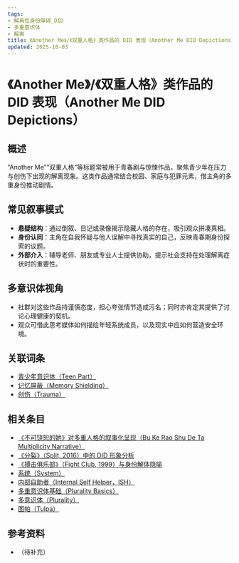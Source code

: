 ```yaml
---
tags:
- 解离性身份障碍_DID
- 多重意识体
- 解离
title: 《Another Me》/《双重人格》类作品的 DID 表现（Another Me DID Depictions）
updated: 2025-10-03
---
```


# 《Another Me》/《双重人格》类作品的 DID 表现（Another Me DID Depictions）

## 概述

“Another Me”“双重人格”等标题常被用于青春剧与惊悚作品，聚焦青少年在压力与创伤下出现的解离现象。这类作品通常结合校园、家庭与犯罪元素，借主角的多重身份推动剧情。

## 常见叙事模式

- **悬疑结构**：通过倒叙、日记或录像揭示隐藏人格的存在，吸引观众拼凑真相。
- **身份认同**：主角在自我怀疑与他人误解中寻找真实的自己，反映青春期身份探索的议题。
- **外部介入**：辅导老师、朋友或专业人士提供协助，提示社会支持在处理解离症状时的重要性。

## 多意识体视角

- 社群对这些作品持谨慎态度，担心夸张情节造成污名；同时亦肯定其提供了讨论心理健康的契机。
- 观众可借此思考媒体如何描绘年轻系统成员，以及现实中应如何营造安全环境。

## 关联词条

- [青少年意识体（Teen Part）](Teen.md)
- [记忆屏蔽（Memory Shielding）](Memory-Shielding.md)
- [创伤（Trauma）](Trauma.md)

## 相关条目

- [《不可饶恕的她》对多重人格的叙事化呈现（Bu Ke Rao Shu De Ta Multiplicity Narrative）](Bu-Ke-Raoshu-De-Ta-Multiplicity-Narrative.md)
- [《分裂》（Split, 2016）中的 DID 形象分析](Split-2016-DID-Representation.md)
- [《搏击俱乐部》（Fight Club, 1999）与身份解体隐喻](Fight-Club-1999-Identity-Metaphor.md)
- [系统（System）](System.md)
- [内部自助者（Internal Self Helper，ISH）](Internal-Self-Helper-ISH.md)
- [多重意识体基础（Plurality Basics）](Plurality-Basics.md)
- [多意识体（Plurality）](Plurality.md)
- [图帕（Tulpa）](Tulpa.md)

## 参考资料

- （待补充）
